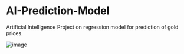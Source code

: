 # AI-Prediction-Model
Artificial Intelligence Project on regression model for prediction of gold prices.

![image](https://github.com/Arpit-Sagar/AI-Prediction-Model/assets/96679459/efb3bf43-9819-4604-9106-71716a27741d)
